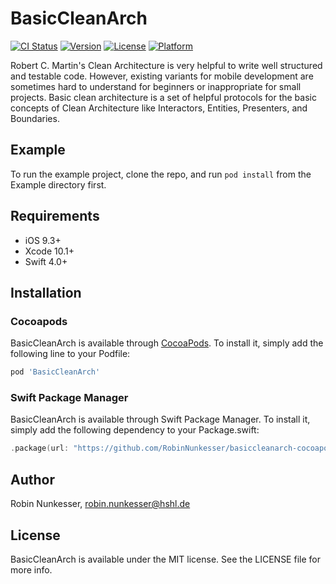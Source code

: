 # BasicCleanArch

[![CI Status](https://img.shields.io/travis/RobinNunkesser/BasicCleanArch.svg?style=flat)](https://travis-ci.org/RobinNunkesser/basiccleanarch-cocoapod)
[![Version](https://img.shields.io/cocoapods/v/BasicCleanArch.svg?style=flat)](https://cocoapods.org/pods/BasicCleanArch)
[![License](https://img.shields.io/cocoapods/l/BasicCleanArch.svg?style=flat)](https://cocoapods.org/pods/BasicCleanArch)
[![Platform](https://img.shields.io/cocoapods/p/BasicCleanArch.svg?style=flat)](https://cocoapods.org/pods/BasicCleanArch)

Robert C. Martin's Clean Architecture is very helpful to write well structured and testable code. However, existing variants for mobile development are sometimes hard to understand for beginners or inappropriate for small projects. Basic clean architecture is a set of helpful protocols for the basic concepts of Clean Architecture like Interactors, Entities, Presenters, and Boundaries.

## Example

To run the example project, clone the repo, and run `pod install` from the Example directory first.

## Requirements

- iOS 9.3+
- Xcode 10.1+
- Swift 4.0+

## Installation

### Cocoapods
BasicCleanArch is available through [CocoaPods](https://cocoapods.org). To install
it, simply add the following line to your Podfile:

```ruby
pod 'BasicCleanArch'
```

### Swift Package Manager
BasicCleanArch is available through Swift Package Manager. To install it, simply add the following dependency to your Package.swift:

``` swift
.package(url: "https://github.com/RobinNunkesser/basiccleanarch-cocoapod.git", from: "5.2.1")
```

## Author

Robin Nunkesser, robin.nunkesser@hshl.de

## License

BasicCleanArch is available under the MIT license. See the LICENSE file for more info.
